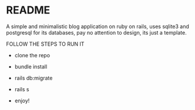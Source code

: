 # README


A simple and minimalistic blog application on ruby on rails, uses sqlite3 and postgresql for its databases, pay no attention to design, its just a template. 

FOLLOW THE STEPS TO RUN IT

* clone the repo

* bundle install

* rails db:migrate

* rails s

* enjoy!




